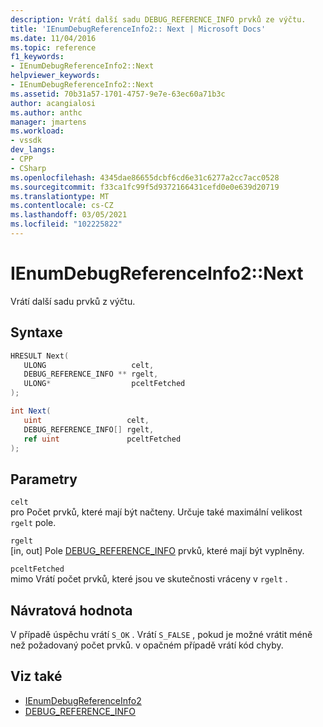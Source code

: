 ```yaml
---
description: Vrátí další sadu DEBUG_REFERENCE_INFO prvků ze výčtu.
title: 'IEnumDebugReferenceInfo2:: Next | Microsoft Docs'
ms.date: 11/04/2016
ms.topic: reference
f1_keywords:
- IEnumDebugReferenceInfo2::Next
helpviewer_keywords:
- IEnumDebugReferenceInfo2::Next
ms.assetid: 70b31a57-1701-4757-9e7e-63ec60a71b3c
author: acangialosi
ms.author: anthc
manager: jmartens
ms.workload:
- vssdk
dev_langs:
- CPP
- CSharp
ms.openlocfilehash: 4345dae86655dcbf6cd6e31c6277a2cc7acc0528
ms.sourcegitcommit: f33ca1fc99f5d9372166431cefd0e0e639d20719
ms.translationtype: MT
ms.contentlocale: cs-CZ
ms.lasthandoff: 03/05/2021
ms.locfileid: "102225822"
---
```

# <a name="ienumdebugreferenceinfo2next"></a>IEnumDebugReferenceInfo2::Next
Vrátí další sadu prvků z výčtu.

## <a name="syntax"></a>Syntaxe

```cpp
HRESULT Next(
   ULONG                   celt,
   DEBUG_REFERENCE_INFO ** rgelt,
   ULONG*                  pceltFetched
);
```

```csharp
int Next(
   uint                   celt,
   DEBUG_REFERENCE_INFO[] rgelt,
   ref uint               pceltFetched
);
```

## <a name="parameters"></a>Parametry
`celt`\
pro Počet prvků, které mají být načteny. Určuje také maximální velikost `rgelt` pole.

`rgelt`\
[in, out] Pole [DEBUG_REFERENCE_INFO](../../../extensibility/debugger/reference/debug-reference-info.md) prvků, které mají být vyplněny.

`pceltFetched`\
mimo Vrátí počet prvků, které jsou ve skutečnosti vráceny v `rgelt` .

## <a name="return-value"></a>Návratová hodnota
 V případě úspěchu vrátí `S_OK` . Vrátí `S_FALSE` , pokud je možné vrátit méně než požadovaný počet prvků. v opačném případě vrátí kód chyby.

## <a name="see-also"></a>Viz také
- [IEnumDebugReferenceInfo2](../../../extensibility/debugger/reference/ienumdebugreferenceinfo2.md)
- [DEBUG_REFERENCE_INFO](../../../extensibility/debugger/reference/debug-reference-info.md)
